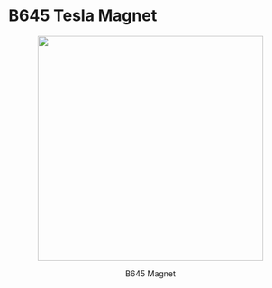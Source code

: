 # B645 Tesla Magnet

<p align="center">
<img src="..System_development/magnet_design/magnet645.PNG" width="400"/>
</p>
<p align="center">
B645 Magnet
</p>
